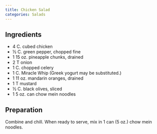 ```yaml
---
title: Chicken Salad
categories: Salads
---
```


## Ingredients

- 4 C. cubed chicken
- ½ C. green pepper, chopped fine
- 1 15 oz. pineapple chunks, drained
- 2 T onion
- 1 C. chopped celery
- 1 C. Miracle Whip (Greek yogurt may be substituted.)
- 1 11 oz. mandarin oranges, drained
- 1 T mustard
- ½ C. black olives, sliced
- 1 5 oz. can chow mein noodles

## Preparation

Combine and chill.  When ready to serve, mix in 1 can (5 oz.) chow mein noodles.

